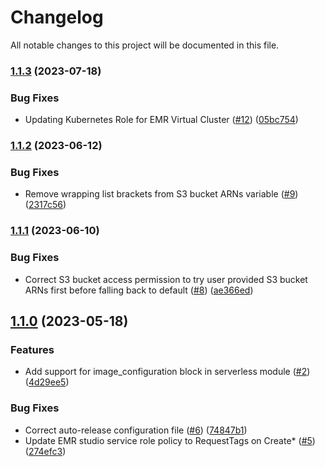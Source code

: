 # Changelog

All notable changes to this project will be documented in this file.

### [1.1.3](https://github.com/terraform-aws-modules/terraform-aws-emr/compare/v1.1.2...v1.1.3) (2023-07-18)


### Bug Fixes

* Updating Kubernetes Role for EMR Virtual Cluster ([#12](https://github.com/terraform-aws-modules/terraform-aws-emr/issues/12)) ([05bc754](https://github.com/terraform-aws-modules/terraform-aws-emr/commit/05bc754beddd0156271f05ccfd8702b9a6ba07b2))

### [1.1.2](https://github.com/terraform-aws-modules/terraform-aws-emr/compare/v1.1.1...v1.1.2) (2023-06-12)


### Bug Fixes

* Remove wrapping list brackets from S3 bucket ARNs variable ([#9](https://github.com/terraform-aws-modules/terraform-aws-emr/issues/9)) ([2317c56](https://github.com/terraform-aws-modules/terraform-aws-emr/commit/2317c56f9b6715224af6eba4e7fe54ec0f0d4217))

### [1.1.1](https://github.com/terraform-aws-modules/terraform-aws-emr/compare/v1.1.0...v1.1.1) (2023-06-10)


### Bug Fixes

* Correct S3 bucket access permission to try user provided S3 bucket ARNs first before falling back to default ([#8](https://github.com/terraform-aws-modules/terraform-aws-emr/issues/8)) ([ae366ed](https://github.com/terraform-aws-modules/terraform-aws-emr/commit/ae366ed81939a06a00c843edbf01097edee2353a))

## [1.1.0](https://github.com/terraform-aws-modules/terraform-aws-emr/compare/v1.0.0...v1.1.0) (2023-05-18)


### Features

* Add support for image_configuration block in serverless module ([#2](https://github.com/terraform-aws-modules/terraform-aws-emr/issues/2)) ([4d29ee5](https://github.com/terraform-aws-modules/terraform-aws-emr/commit/4d29ee518322bffe48a3bc6fb096b3fe929b4eb0))


### Bug Fixes

* Correct auto-release configuration file ([#6](https://github.com/terraform-aws-modules/terraform-aws-emr/issues/6)) ([74847b1](https://github.com/terraform-aws-modules/terraform-aws-emr/commit/74847b1dce3058d43e0a50affcf03fefee06a236))
* Update EMR studio service role policy to RequestTags on Create* ([#5](https://github.com/terraform-aws-modules/terraform-aws-emr/issues/5)) ([274efc3](https://github.com/terraform-aws-modules/terraform-aws-emr/commit/274efc33cb7b251778019a66e9eed62b58722c8b))
